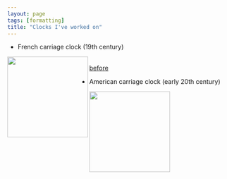 ```yaml
---
layout: page
tags: [formatting]
title: "Clocks I've worked on"
---
```


* French carriage clock (19th century)

<a ><img src="http://gtendas.github.io/orologi/carriage1.jpg" align="left" width="183" ></a>   
[before](http://gtendas.github.io/orologi/carriageold1.jpg)

* American carriage clock (early 20th century)

 <a ><img src="http://gtendas.github.io/orologi/carriage2.jpg" align="center" width="183" ></a>   

